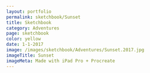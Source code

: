 ```yaml
---
layout: portfolio
permalink: sketchbook/Sunset
title: Sketchbook
category: Adventures
page: sketchbook
color: yellow
date: 1-1-2017
image: /images/sketchbook/Adventures/Sunset.2017.jpg
imageTitle: Sunset
imageMeta: Made with iPad Pro + Procreate
---
```

